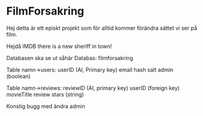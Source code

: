 # FilmForsakring

Hej detta är ett episkt projekt som för alltid kommer förändra sättet vi ser på film.

Hejdå IMDB there is a new sheriff in town!

Databasen ska se ut såhär
Databas:
filmforsakring

Table namn->users:
userID (AI, Primary key)
email
hash
salt
admin (boolean)

Table namn->reviews:
reviewID (AI, primary key)
userID (foreign key)
movieTitle
review
stars (string)

Konstig bugg med ändra admin
